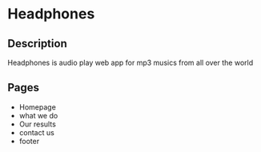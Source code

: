 # Headphones
## Description
Headphones is audio play web app for mp3 musics from all over the world
## Pages
- Homepage
- what we do
- Our results
- contact us
- footer


